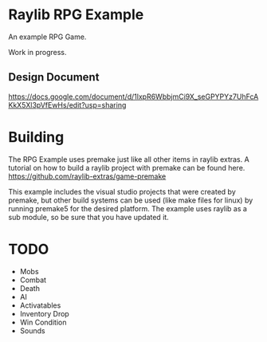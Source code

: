 # Raylib RPG Example

An example RPG Game.

Work in progress.

## Design Document
https://docs.google.com/document/d/1lxpR6WbbjmCi9X_seGPYPYz7UhFcAKkX5Xl3pVfEwHs/edit?usp=sharing


# Building
The RPG Example uses premake just like all other items in raylib extras. A tutorial on how to build a raylib project with premake can be found here. https://github.com/raylib-extras/game-premake

This example includes the visual studio projects that were created by premake, but other build systems can be used (like make files for linux) by running premake5 for the desired platform.
The example uses raylib as a sub module, so be sure that you have updated it.


# TODO
- Mobs
- Combat
- Death
- AI
- Activatables
- Inventory Drop
- Win Condition
- Sounds
